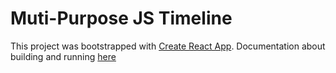 # Muti-Purpose JS Timeline

This project was bootstrapped with [Create React App](https://github.com/facebook/create-react-app). Documentation about building and running [here](./CreateReactApp.md)

